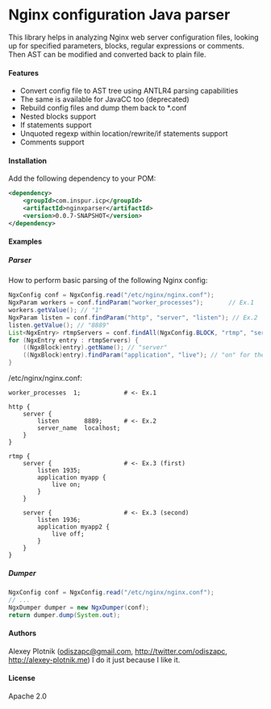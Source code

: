 # Nginx configuration Java parser

This library helps in analyzing Nginx web server configuration files, looking up for specified parameters, blocks, regular expressions or comments. Then AST can be modified and converted back to plain file.

#### Features
- Convert config file to AST tree using ANTLR4 parsing capabilities
- The same is available for JavaCC too (deprecated)
- Rebuild config files and dump them back to *.conf
- Nested blocks support
- If statements support
- Unquoted regexp within location/rewrite/if statements support
- Comments support

#### Installation
Add the following dependency to your POM:
```xml
<dependency>
    <groupId>com.inspur.icp</groupId>
    <artifactId>nginxparser</artifactId>
    <version>0.0.7-SNAPSHOT</version>
</dependency>
```

#### Examples
##### Parser

How to perform basic parsing of the following Nginx config:
```java
NgxConfig conf = NgxConfig.read("/etc/nginx/nginx.conf");
NgxParam workers = conf.findParam("worker_processes");       // Ex.1
workers.getValue(); // "1"
NgxParam listen = conf.findParam("http", "server", "listen"); // Ex.2
listen.getValue(); // "8889"
List<NgxEntry> rtmpServers = conf.findAll(NgxConfig.BLOCK, "rtmp", "server"); // Ex.3
for (NgxEntry entry : rtmpServers) {
    ((NgxBlock)entry).getName(); // "server"
    ((NgxBlock)entry).findParam("application", "live"); // "on" for the first iter, "off" for the second one
}
```

/etc/nginx/nginx.conf:
```
worker_processes  1;            # <- Ex.1

http {
    server {
        listen       8889;      # <- Ex.2
        server_name  localhost;
    }
}

rtmp {
    server {                    # <- Ex.3 (first)
        listen 1935;
        application myapp {
            live on;
        }
    }

    server {                    # <- Ex.3 (second)
        listen 1936;
        application myapp2 {
            live off;
        }
    }
}
```

##### Dumper

```java
NgxConfig conf = NgxConfig.read("/etc/nginx/nginx.conf");
// ...
NgxDumper dumper = new NgxDumper(conf);
return dumper.dump(System.out);
```

#### Authors
Alexey Plotnik (odiszapc@gmail.com, http://twitter.com/odiszapc, http://alexey-plotnik.me) I do it just because I like it.



#### License
Apache 2.0
